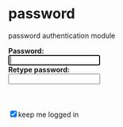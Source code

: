 # password
password authentication module
<!DOCTYPE html>
<html>
<head>
	<link rel="stylesheet" type="text/css" href="password.css">
</head>
<body>
<div class="main">
<b>Password:</b><br>
<input type="password" id="password" autofocus class="passlength" onkeyup="match();length();CheckPasswordStrength(this.value);" />    <span id="password_strength"></span><br>
<b>Retype password:</b><br> 
<input type="password" id="repass"  onkeyup="match();length();"/> <br>
<label id="lbl_check"> </label><br>
<label id="lbl_length"> </label><br>
<label id="lbl_strength"> </label><br>
<input type="checkbox" value="log in" checked/>keep me logged in<br>
<script type="text/javascript" src="interaction.js"/>
</script>
</div>
</body>
</html>
